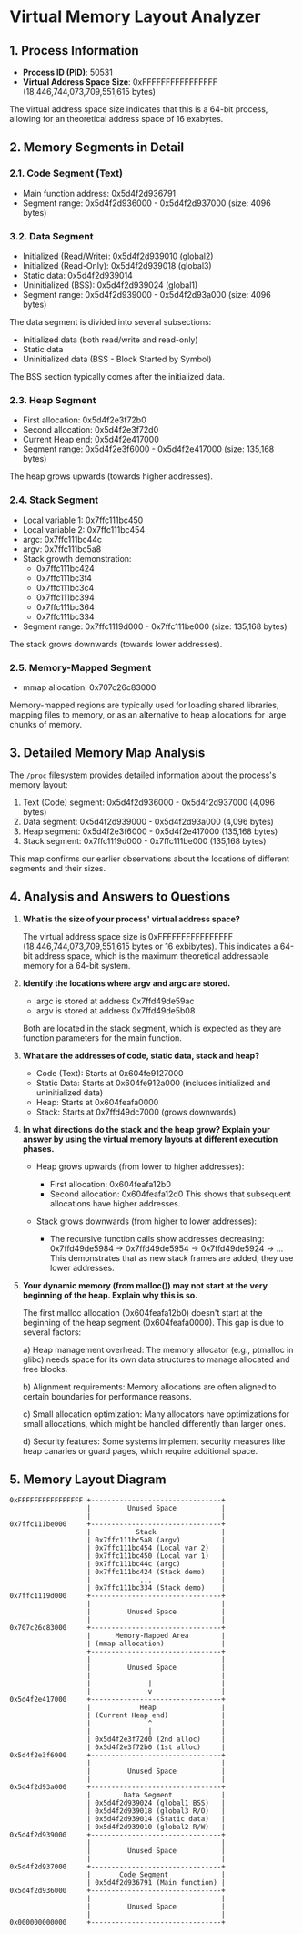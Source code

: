 # Virtual Memory Layout Analyzer


## 1. Process Information

- **Process ID (PID)**: 50531
- **Virtual Address Space Size**: 0xFFFFFFFFFFFFFFFF (18,446,744,073,709,551,615 bytes)

The virtual address space size indicates that this is a 64-bit process, allowing for an theoretical address space of 16 exabytes.

## 2. Memory Segments in Detail

### 2.1. Code Segment (Text)

- Main function address: 0x5d4f2d936791
- Segment range: 0x5d4f2d936000 - 0x5d4f2d937000 (size: 4096 bytes)

### 3.2. Data Segment

- Initialized (Read/Write): 0x5d4f2d939010 (global2)
- Initialized (Read-Only): 0x5d4f2d939018 (global3)
- Static data: 0x5d4f2d939014
- Uninitialized (BSS): 0x5d4f2d939024 (global1)
- Segment range: 0x5d4f2d939000 - 0x5d4f2d93a000 (size: 4096 bytes)

The data segment is divided into several subsections:
- Initialized data (both read/write and read-only)
- Static data
- Uninitialized data (BSS - Block Started by Symbol)

The BSS section typically comes after the initialized data.

### 2.3. Heap Segment

- First allocation: 0x5d4f2e3f72b0
- Second allocation: 0x5d4f2e3f72d0
- Current Heap end: 0x5d4f2e417000
- Segment range: 0x5d4f2e3f6000 - 0x5d4f2e417000 (size: 135,168 bytes)

The heap grows upwards (towards higher addresses). 

### 2.4. Stack Segment

- Local variable 1: 0x7ffc111bc450
- Local variable 2: 0x7ffc111bc454
- argc: 0x7ffc111bc44c
- argv: 0x7ffc111bc5a8
- Stack growth demonstration:
  - 0x7ffc111bc424
  - 0x7ffc111bc3f4
  - 0x7ffc111bc3c4
  - 0x7ffc111bc394
  - 0x7ffc111bc364
  - 0x7ffc111bc334
- Segment range: 0x7ffc1119d000 - 0x7ffc111be000 (size: 135,168 bytes)

The stack grows downwards (towards lower addresses).

### 2.5. Memory-Mapped Segment

- mmap allocation: 0x707c26c83000

Memory-mapped regions are typically used for loading shared libraries, mapping files to memory, or as an alternative to heap allocations for large chunks of memory.

## 3. Detailed Memory Map Analysis

The `/proc` filesystem provides detailed information about the process's memory layout:

1. Text (Code) segment: 0x5d4f2d936000 - 0x5d4f2d937000 (4,096 bytes)
2. Data segment: 0x5d4f2d939000 - 0x5d4f2d93a000 (4,096 bytes)
3. Heap segment: 0x5d4f2e3f6000 - 0x5d4f2e417000 (135,168 bytes)
4. Stack segment: 0x7ffc1119d000 - 0x7ffc111be000 (135,168 bytes)

This map confirms our earlier observations about the locations of different segments and their sizes.


## 4. Analysis and Answers to Questions

1. **What is the size of your process' virtual address space?**
   
   The virtual address space size is 0xFFFFFFFFFFFFFFFF (18,446,744,073,709,551,615 bytes or 16 exbibytes). This indicates a 64-bit address space, which is the maximum theoretical addressable memory for a 64-bit system.

2. **Identify the locations where argv and argc are stored.**
   
   - argc is stored at address 0x7ffd49de59ac
   - argv is stored at address 0x7ffd49de5b08
   
   Both are located in the stack segment, which is expected as they are function parameters for the main function.

3. **What are the addresses of code, static data, stack and heap?**
   
   - Code (Text): Starts at 0x604fe9127000
   - Static Data: Starts at 0x604fe912a000 (includes initialized and uninitialized data)
   - Heap: Starts at 0x604feafa0000
   - Stack: Starts at 0x7ffd49dc7000 (grows downwards)

4. **In what directions do the stack and the heap grow? Explain your answer by using the virtual memory layouts at different execution phases.**
   
   - Heap grows upwards (from lower to higher addresses):
     - First allocation: 0x604feafa12b0
     - Second allocation: 0x604feafa12d0
     This shows that subsequent allocations have higher addresses.

   - Stack grows downwards (from higher to lower addresses):
     - The recursive function calls show addresses decreasing:
       0x7ffd49de5984 -> 0x7ffd49de5954 -> 0x7ffd49de5924 -> ...
     This demonstrates that as new stack frames are added, they use lower addresses.

5. **Your dynamic memory (from malloc()) may not start at the very beginning of the heap. Explain why this is so.**
   
   The first malloc allocation (0x604feafa12b0) doesn't start at the beginning of the heap segment (0x604feafa0000). This gap is due to several factors:
   
   a) Heap management overhead: The memory allocator (e.g., ptmalloc in glibc) needs space for its own data structures to manage allocated and free blocks.
   
   b) Alignment requirements: Memory allocations are often aligned to certain boundaries for performance reasons.
   
   c) Small allocation optimization: Many allocators have optimizations for small allocations, which might be handled differently than larger ones.
   
   d) Security features: Some systems implement security measures like heap canaries or guard pages, which require additional space.

## 5. Memory Layout Diagram

```
0xFFFFFFFFFFFFFFFF +--------------------------------+
                   |         Unused Space           |
                   |                                |
0x7ffc111be000     +--------------------------------+
                   |           Stack                |
                   | 0x7ffc111bc5a8 (argv)          |
                   | 0x7ffc111bc454 (Local var 2)   |
                   | 0x7ffc111bc450 (Local var 1)   |
                   | 0x7ffc111bc44c (argc)          |
                   | 0x7ffc111bc424 (Stack demo)    |
                   |            ...                 |
                   | 0x7ffc111bc334 (Stack demo)    |
0x7ffc1119d000     +--------------------------------+
                   |                                |
                   |         Unused Space           |
                   |                                |
0x707c26c83000     +--------------------------------+
                   |      Memory-Mapped Area        |
                   | (mmap allocation)              |
                   +--------------------------------+
                   |                                |
                   |         Unused Space           |
                   |                                |
                   |              |                 |
                   |              v                 |
0x5d4f2e417000     +--------------------------------+
                   |            Heap                |
                   | (Current Heap end)             |
                   |              ^                 |
                   |              |                 |
                   | 0x5d4f2e3f72d0 (2nd alloc)     |
                   | 0x5d4f2e3f72b0 (1st alloc)     |
0x5d4f2e3f6000     +--------------------------------+
                   |                                |
                   |         Unused Space           |
                   |                                |
0x5d4f2d93a000     +--------------------------------+
                   |        Data Segment            |
                   | 0x5d4f2d939024 (global1 BSS)   |
                   | 0x5d4f2d939018 (global3 R/O)   |
                   | 0x5d4f2d939014 (Static data)   |
                   | 0x5d4f2d939010 (global2 R/W)   |
0x5d4f2d939000     +--------------------------------+
                   |                                |
                   |         Unused Space           |
                   |                                |
0x5d4f2d937000     +--------------------------------+
                   |       Code Segment             |
                   | 0x5d4f2d936791 (Main function) |
0x5d4f2d936000     +--------------------------------+
                   |                                |
                   |         Unused Space           |
                   |                                |
0x000000000000     +--------------------------------+

```